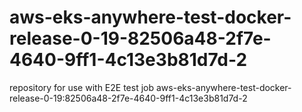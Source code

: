 # aws-eks-anywhere-test-docker-release-0-19-82506a48-2f7e-4640-9ff1-4c13e3b81d7d-2
repository for use with E2E test job aws-eks-anywhere-test-docker-release-0-19:82506a48-2f7e-4640-9ff1-4c13e3b81d7d-2

